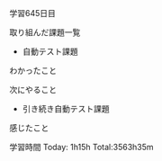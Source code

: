学習645日目

取り組んだ課題一覧

- 自動テスト課題

わかったこと

次にやること

- 引き続き自動テスト課題

感じたこと

学習時間 Today: 1h15h Total:3563h35m